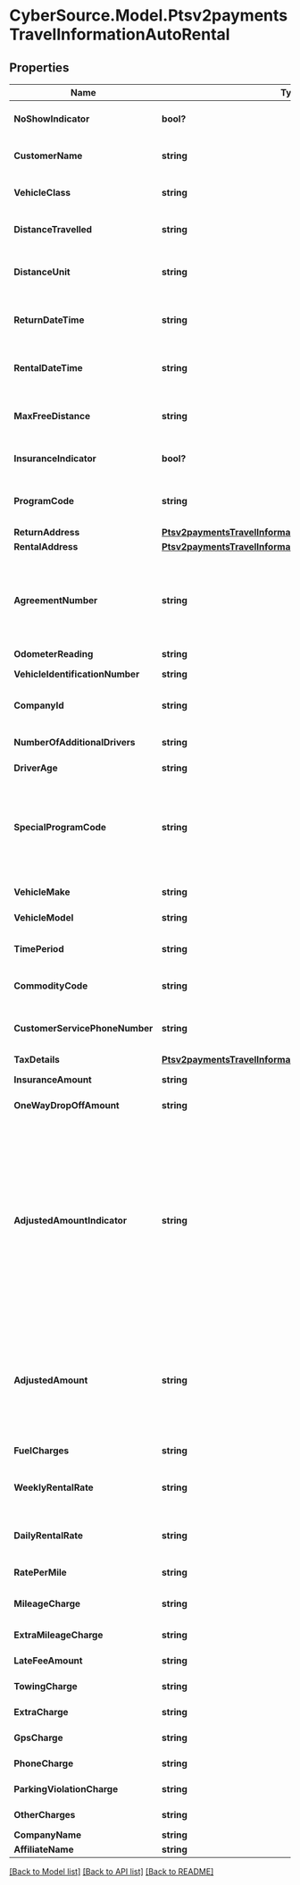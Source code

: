# CyberSource.Model.Ptsv2paymentsTravelInformationAutoRental
## Properties

Name | Type | Description | Notes
------------ | ------------- | ------------- | -------------
**NoShowIndicator** | **bool?** | No Show Indicator provides an indicator noting that the individual did not show up after making a reservation for a vehicle. Possible values: - true - false  | [optional] 
**CustomerName** | **string** | Name of the individual making the rental agreement.  Valid data lengths by card:  |Card Specific Validation|VISA|MasterCard|Discover|AMEX| |- -- |- -- |- -- |- -- | | Filed Length| 40| 40| 29| 26| | Field Type| AN| ANS| AN| AN| | M/O/C| O| M| M| M|  | [optional] 
**VehicleClass** | **string** | Classification of the rented auto.  **NOTE** For VISA, this is a 2-byte optional code.  Valid values for American Express &amp; MasterCard:  |American Express |MasterCard |Description| |- -- |- -- |- -- | | 0001| 0001| Mini| | 0002| 0002| Subcompact| | 0003| 0003| Economy| | 0004| 0004| Compact| | 0005| 0005| Midsize| | 0006| 0006| Intermediate| | 0007| 0007| Standard| | 0008| 0008| Fulll size| | 0009| 0009| Luxury| | 0010| 0010| Premium| | 0011| 0011| Minivan| | 0012| 0012| 12-passenger van| | 0013| 0013| Moving van| | 0014| 0014| 15-passenger van| | 0015| 0015| Cargo van| | 0016| 0016| 12-foot truck| | 0017| 0017| 20-foot truck| | 0018| 0018| 24-foot truck| | 0019| 0019| 26-foot truck| | 0020| 0020| Moped| | 0021| 0021| Stretch| | 0022| 0022| Regular| | 0023| 0023| Unique| | 0024| 0024| Exotic| | 0025| 0025| Small/medium truck| | 0026| 0026| Large truck| | 0027| 0027| Small SUV| | 0028| 0028| Medium SUV| | 0029| 0029| Large SUV| | 0030| 0030| Exotic SUV| | 9999| 9999| Miscellaneous|  Additional Values allowed **only** for &#x60;American Express&#x60;:  |American Express|MasterCard|Description| |- -- |- -- |- -- | | 0031| NA| Four Wheel Drive| | 0032| NA| Special| | 0099| NA| Taxi|  | [optional] 
**DistanceTravelled** | **string** | Total number of miles driven by the customer. This field is supported only for MasterCard and American Express.  | [optional] 
**DistanceUnit** | **string** | Miles/Kilometers Indicator shows whether the \&quot;miles\&quot; fields are expressed in miles or kilometers.  Allowed values: - &#x60;K&#x60; - Kilometers - &#x60;M&#x60; - Miles  | [optional] 
**ReturnDateTime** | **string** | Date/time the auto was returned to the rental agency. Format: &#x60;&#x60;yyyy-MM-dd HH-mm-ss z&#x60;&#x60; This field is supported for Visa, MasterCard, and American Express.  | [optional] 
**RentalDateTime** | **string** | Date/time the auto was picked up from the rental agency. Format: &#x60;yyyy-MM-dd HH-mm-ss z&#x60; This field is supported for Visa, MasterCard, and American Express.  | [optional] 
**MaxFreeDistance** | **string** | Maximum number of free miles or kilometers allowed to a customer for the duration of the auto rental agreement. This field is supported only for MasterCard and American Express.  | [optional] 
**InsuranceIndicator** | **bool?** | Used for MC and Discover  Valid values: - &#x60;true&#x60; - Yes (insurance was purchased) - &#x60;false&#x60; - No (insurance was not purchased)  | [optional] 
**ProgramCode** | **string** | Used to identify special circumstances applicable to the Card Transaction or Cardholder, such as \&quot;renter\&quot; or \&quot;show\&quot;.  This code is &#x60;2 digit&#x60; value agreed by Merchant and processor.  | [optional] 
**ReturnAddress** | [**Ptsv2paymentsTravelInformationAutoRentalReturnAddress**](Ptsv2paymentsTravelInformationAutoRentalReturnAddress.md) |  | [optional] 
**RentalAddress** | [**Ptsv2paymentsTravelInformationAutoRentalRentalAddress**](Ptsv2paymentsTravelInformationAutoRentalRentalAddress.md) |  | [optional] 
**AgreementNumber** | **string** | Auto rental agency&#39;s agreement (invoice) number provided to the customer. It is used to trace any inquiries about transactions. This field is supported for Visa, MasterCard, and American Express. This Merchant-defined value, which may be composed of any combination of characters and/or numerals, may become part of the descriptive bill on the Cardmember&#39;s statement.  | [optional] 
**OdometerReading** | **string** | Odometer reading at time of vehicle rental.  | [optional] 
**VehicleIdentificationNumber** | **string** | This field contains a unique identifier assigned by the company to the vehicle.  | [optional] 
**CompanyId** | **string** | Corporate Identifier provides the unique identifier of the corporation or entity renting the vehicle:  |Card Specific Validation|VISA|MasterCard|Discover|AMEX| |- -- |- -- |- -- |- -- | | Filed Length| NA| 12| NA| NA| | Field Type| NA| AN| NA| NA| | M/O/C| NA| O| NA| NA|  | [optional] 
**NumberOfAdditionalDrivers** | **string** | The number of additional drivers included on the rental agreement not including the individual who signed the rental agreement.  | [optional] 
**DriverAge** | **string** | Age of the driver renting the vehicle.  | [optional] 
**SpecialProgramCode** | **string** | Program code used to identify special circumstances, such as \&quot;frequent renter\&quot; or \&quot;no show\&quot; status for the renter. Possible values: - &#x60;0&#x60;: not applicable (default) - &#x60;1&#x60;: frequent renter - &#x60;2&#x60;: no show  For authorizations, this field is supported only for Visa.  For captures, this field is supported for Visa, MasterCard, and American Express.  Code for special programs applicable to the Card Transaction or the Cardholder.  | [optional] 
**VehicleMake** | **string** | Make of the vehicle being rented (e.g., Chevrolet or Ford).  | [optional] 
**VehicleModel** | **string** | Model of the vehicle being rented (e.g., Cavalier or Focus).  | [optional] 
**TimePeriod** | **string** | Indicates the time period for which the vehicle rental rate applies (e.g., daily, weekly or monthly). Daily, Weekly and Monthly are valid values.  | [optional] 
**CommodityCode** | **string** | Commodity code or International description code used to classify the item. Contact your acquirer for a list of codes.  | [optional] 
**CustomerServicePhoneNumber** | **string** | Customer service telephone number that is used to resolve questions or disputes. Include the area code, exchange, and number. This field is supported only for MasterCard and American Express.  | [optional] 
**TaxDetails** | [**Ptsv2paymentsTravelInformationAutoRentalTaxDetails**](Ptsv2paymentsTravelInformationAutoRentalTaxDetails.md) |  | [optional] 
**InsuranceAmount** | **string** | Insurance charges. Field is conditional and can include decimal point.  | [optional] 
**OneWayDropOffAmount** | **string** | Extra charges incurred for a one-way rental agreement for the auto. This field is supported only for Visa.  | [optional] 
**AdjustedAmountIndicator** | **string** | For **MasterCard** and **Discover**: Adjusted amount indicator code that indicates any miscellaneous charges incurred after the auto was returned. Possible values: - &#x60;A&#x60; - Drop-off charges - &#x60;B&#x60; - Delivery charges - &#x60;C&#x60; - Parking expenses - &#x60;D&#x60; - Extra hours - &#x60;E&#x60; - Violations - &#x60;X&#x60; - More than one of the above charges  For **American Express**: Audit indicator code that indicates any adjustment for mileage, fuel, auto damage, etc. made to a rental agreement and whether the cardholder was notified.  Possible value for the authorization service: - &#x60;A&#x60; (default): adjustment amount greater than 0 (zero)  Possible values for the capture service: - &#x60;X&#x60; - Multiple adjustments - &#x60;Y&#x60; - One adjustment only; Cardmember notified - &#x60;Z&#x60; - One adjustment only; Cardmember not notified. This value is used as the default if the request does not include this field and includes an adjustment amount greater than 0 (zero). This is an optional field.  | [optional] 
**AdjustedAmount** | **string** | Adjusted Amount indicates whether any miscellaneous charges were incurred after the vehicle was returned.  For authorizations, this field is supported only for American Express.  For captures, this field is supported only for MasterCard and American Express. **NOTE** For American Express, this field is required if the &#x60;travelInformation.autoRental.adjustedAmountIndicator&#x60; field is included in the request and has a value; otherwise, this field is optional.  For all other card types, this field is ignored.  | [optional] 
**FuelCharges** | **string** | Extra gasoline charges that extend beyond the basic rental agreement. This field is supported only for Visa.  | [optional] 
**WeeklyRentalRate** | **string** | Weekly Rental Amount provides the amount charged for a seven-day rental period. Field - Time Period needs to be populated with Weekly if this field is present  | [optional] 
**DailyRentalRate** | **string** | Daily auto rental rate charged. This field is supported only for MasterCard and American Express.  Field - Time Period needs to be populated with Daily if this field is present  | [optional] 
**RatePerMile** | **string** | Rate charged for each mile. This field is supported only for MasterCard and American Express.  | [optional] 
**MileageCharge** | **string** | Regular Mileage Charge provides the amount charged for regular miles traveled during vehicle rental. Two decimal places  | [optional] 
**ExtraMileageCharge** | **string** | Extra mileage charges that extend beyond the basic rental agreement. This field is supported only for Visa.  | [optional] 
**LateFeeAmount** | **string** | Extra charges related to a late return of the rented auto. This field is supported only for Visa.  | [optional] 
**TowingCharge** | **string** | (Towing Charges) provides the amount charged to tow the rental vehicle.  | [optional] 
**ExtraCharge** | **string** | (Extra Charges) provides the extra charges associated with the vehicle rental.  | [optional] 
**GpsCharge** | **string** | Amount charged for renting a Global Positioning Service (GPS).  | [optional] 
**PhoneCharge** | **string** | Additional charges incurred for phone usage included on the total bill.  | [optional] 
**ParkingViolationCharge** | **string** | Extra charges incurred due to a parking violation for the auto. This field is supported only for Visa.  | [optional] 
**OtherCharges** | **string** | Total amount charged for all other miscellaneous charges not previously defined.  | [optional] 
**CompanyName** | **string** | Merchant to send their auto rental company name  | [optional] 
**AffiliateName** | **string** | When merchant wants to send the affiliate name.  | [optional] 

[[Back to Model list]](../README.md#documentation-for-models) [[Back to API list]](../README.md#documentation-for-api-endpoints) [[Back to README]](../README.md)

